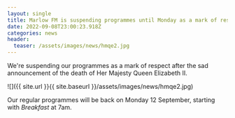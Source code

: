```yaml
---
layout: single
title: Marlow FM is suspending programmes until Monday as a mark of respect
date: 2022-09-08T23:00:23.918Z
categories: news
header:
  teaser: /assets/images/news/hmqe2.jpg
---
```

We're suspending our programmes as a mark of respect after the sad announcement of the death of Her Majesty Queen Elizabeth II. 

![]({{ site.url }}{{ site.baseurl }}/assets/images/news/hmqe2.jpg)

Our regular programmes will be back on Monday 12 September, starting with *Breakfast* at 7am.